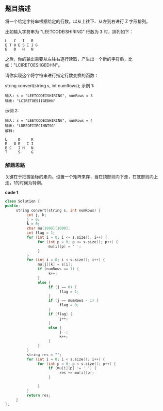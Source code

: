 ## 题目描述

将一个给定字符串根据给定的行数，以从上往下、从左到右进行 Z 字形排列。

比如输入字符串为 "LEETCODEISHIRING" 行数为 3 时，排列如下：

```
L   C   I   R
E T O E S I I G
E   D   H   N
```


之后，你的输出需要从左往右逐行读取，产生出一个新的字符串，比如："LCIRETOESIIGEDHN"。

请你实现这个将字符串进行指定行数变换的函数：

string convert(string s, int numRows);
示例 1:

```
输入: s = "LEETCODEISHIRING", numRows = 3
输出: "LCIRETOESIIGEDHN"
```


示例 2:

```
输入: s = "LEETCODEISHIRING", numRows = 4
输出: "LDREOEIIECIHNTSG"
解释:

L     D     R
E   O E   I I
E C   I H   N
T     S     G
```

### 解题思路

关键在于把握坐标的走向，设置一个矩阵来存，当在顶部则向下走，在底部则向上走，1的时候为特例。

**code 1**

```c++
class Solution {
public:
     string convert(string s, int numRows) {
          int j, k;
          j = 0;
          k = 0;
          char mu[1000][1000];
          int flag = 1;
          for (int i = 0; i <= s.size(); i++) {
               for (int p = 0; p <= s.size(); p++) {
                    mu[i][p] = ' ';
               }
          }
          for (int i = 0; i < s.size(); i++) {
               mu[j][k] = s[i];
               if (numRows == 1) {
                    k++;
               }
               else {
                    if (j == 0) {
                         flag = 1;
                    }
                    if (j == numRows - 1) {
                         flag = 0;
                    }
                    if (flag) {
                         j++;
                    }
                    else {
                         j--;
                         k++;
                    }
               }
          }
          string res = "";
          for (int i = 0; i < s.size(); i++) {
               for (int p = 0; p < s.size(); p++) {
                    if (mu[i][p] != ' ') {
                         res += mu[i][p];
                    }
                    
               }
          }
          return res;
     }
};
```



